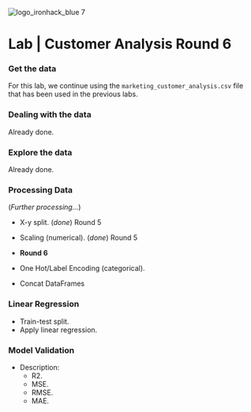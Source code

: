 ![logo_ironhack_blue 7](https://user-images.githubusercontent.com/23629340/40541063-a07a0a8a-601a-11e8-91b5-2f13e4e6b441.png)

# Lab | Customer Analysis Round 6

### Get the data

For this lab, we continue using the `marketing_customer_analysis.csv` file that has been used in the previous labs.

### Dealing with the data

Already done.

### Explore the data

Already done.

### Processing Data

(_Further processing..._)

- X-y split. (_done_) Round 5
- Scaling (numerical). (_done_) Round 5
 
  
- **Round 6**
- One Hot/Label Encoding (categorical).
- Concat DataFrames

### Linear Regression

- Train-test split.
- Apply linear regression.

### Model Validation

- Description:
  - R2.
  - MSE.
  - RMSE.
  - MAE.
